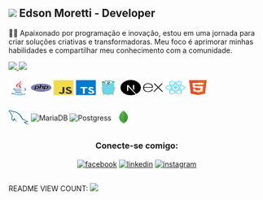 ## <img src="https://komarev.com/ghpvc/?username=edsonmoretti&color=45b6fe&base=1508" /> Edson Moretti - Developer 
👨‍💻 Apaixonado por programação e inovação, estou em uma jornada para criar soluções criativas e transformadoras. Meu foco é aprimorar minhas habilidades e compartilhar meu conhecimento com a comunidade.

<div align="">
  <a a href="https://edsonmoretti.com.br">
        <img height="150" src="https://github-readme-stats.vercel.app/api/top-langs/?username=edsonmoretti&layout=compact&langs_count=10" />
      <img height="150" src="https://github-readme-stats.vercel.app/api?username=edsonmoretti&show_icons=true" />
  <br>
  
  </a>
</div>

<div style="display: inline_block"><br>
  <img align="center" alt="Java" height="30" width="40" src="https://raw.githubusercontent.com/devicons/devicon/master/icons/java/java-original.svg">
  <img align="center" alt="PHP" height="30" width="40" src="https://raw.githubusercontent.com/devicons/devicon/master/icons/php/php-original.svg">
  <img align="center" alt="JS" height="30" width="40" src="https://raw.githubusercontent.com/devicons/devicon/master/icons/javascript/javascript-original.svg">
  <img align="center" alt="TS" height="30" width="40" src="https://raw.githubusercontent.com/devicons/devicon/master/icons/typescript/typescript-original.svg">
  <img align="center" alt="GO" height="30" width="40" src="https://raw.githubusercontent.com/devicons/devicon/master/icons/go/go-original.svg">
  <img align="center" alt="React" height="30" width="40" src="https://raw.githubusercontent.com/devicons/devicon/master/icons/nextjs/nextjs-original.svg">
  <img align="center" alt="Express" height="30" width="40" src="https://raw.githubusercontent.com/devicons/devicon/master/icons/express/express-original.svg">
  <img align="center" alt="Nextjs" height="30" width="40" src="https://raw.githubusercontent.com/devicons/devicon/master/icons/react/react-original.svg">
  <img align="center" alt="HTML5" height="30" width="40" src="https://raw.githubusercontent.com/devicons/devicon/master/icons/html5/html5-original.svg">
  
  ##
  
  <img align="center" alt="MySQL" height="30" width="40" src="https://raw.githubusercontent.com/devicons/devicon/master/icons/mysql/mysql-original.svg">
  <img align="center" alt="MariaDB" height="30" width="40" src="https://mariadb.com/wp-content/uploads/2019/11/mariadb-logo-vert_blue-transparent.png">
  <img align="center" alt="Postgress" height="30" width="40" src="https://upload.wikimedia.org/wikipedia/commons/thumb/2/29/Postgresql_elephant.svg/1985px-Postgresql_elephant.svg.png">
  <img align="center" alt="MongoDB" height="30" width="40" src="https://raw.githubusercontent.com/devicons/devicon/master/icons/mongodb/mongodb-original.svg">
</div>
  
  ##
  
<h3 align="center">Conecte-se comigo:</h3>
<p align="center">
    <a href="https://www.facebook.com/edsonmoretti/" target="blank"><img align="center"
            src="https://cdn.iconscout.com/icon/free/png-64/facebook-2038471-1718509.png" alt="facebook" height="40"
            width="40" /></a>
    <a href="https://www.linkedin.com/in/edsonmoretti/" target="blank"><img align="center"
            src="https://cdn.iconscout.com/icon/free/png-64/linkedin-208-916919.png" alt="linkedin" height="40"
            width="40" /></a>
    <a href="https://www.instagram.com/edson.dev/" target="blank"><img align="center"
            src="https://cdn.iconscout.com/icon/free/png-64/instagram-216-721958.png" alt="instagram" height="40"
            width="40" /></a>
</p>

##
README VIEW COUNT: <img src="https://visitcount.itsvg.in/api?id=edsonmoretti&label=Profile%20Views&color=12&pretty=true" />
